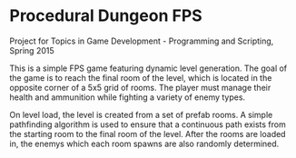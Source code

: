 # Procedural Dungeon FPS
Project for Topics in Game Development - Programming and Scripting, Spring 2015

This is a simple FPS game featuring dynamic level generation. The goal of the game is to reach the final room of the level, which is located in the opposite corner of a 5x5 grid of rooms. The player must manage their health and ammunition while fighting a variety of enemy types. 

On level load, the level is created from a set of prefab rooms. A simple pathfinding algorithm is used to ensure that a continuous path exists from the starting room to the final room of the level. After the rooms are loaded in, the enemys which each room spawns are also randomly determined. 
